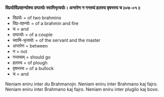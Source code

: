 **विप्रयोर्विप्रवह्न्योश्च दम्पत्योः स्वामिभृत्ययोः। अन्तरेण न गन्तव्यं हलस्य वृषभस्य च॥०७-०५॥**

*   विप्रयोः = of two brahmins
*   विप्र-वह्न्योः = of a brahmin and fire
*   च = and
*   दम्पत्योः = of a couple
*   स्वामि-भृत्ययोः = of the servant and the master
*   अन्तरेण = between
*   न = not
*   गन्तव्यम् = should go
*   हलस्य = of plough
*   वृषभस्य = of a bullock
*   च = and

Neniam eniru inter du Brahmanojn. Neniam eniru inter Brahmano kaj fajro. Neniam eniru inter Brahmano kaj fajro. Neniam eniru inter plugilo kaj bovo.